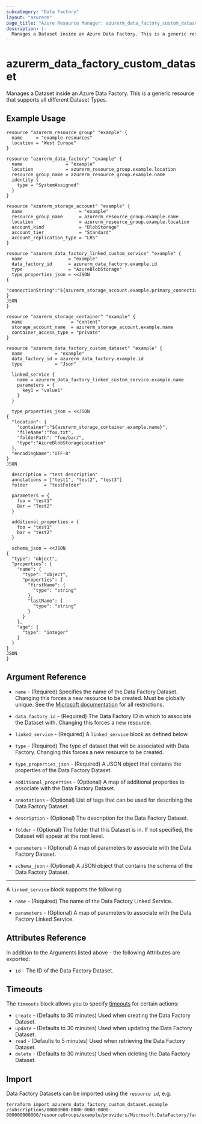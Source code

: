 ```yaml
---
subcategory: "Data Factory"
layout: "azurerm"
page_title: "Azure Resource Manager: azurerm_data_factory_custom_dataset"
description: |-
  Manages a Dataset inside an Azure Data Factory. This is a generic resource that supports all different Dataset Types.
---
```


# azurerm_data_factory_custom_dataset

Manages a Dataset inside an Azure Data Factory. This is a generic resource that supports all different Dataset Types.

## Example Usage

```hcl
resource "azurerm_resource_group" "example" {
  name     = "example-resources"
  location = "West Europe"
}

resource "azurerm_data_factory" "example" {
  name                = "example"
  location            = azurerm_resource_group.example.location
  resource_group_name = azurerm_resource_group.example.name
  identity {
    type = "SystemAssigned"
  }
}

resource "azurerm_storage_account" "example" {
  name                     = "example"
  resource_group_name      = azurerm_resource_group.example.name
  location                 = azurerm_resource_group.example.location
  account_kind             = "BlobStorage"
  account_tier             = "Standard"
  account_replication_type = "LRS"
}

resource "azurerm_data_factory_linked_custom_service" "example" {
  name                 = "example"
  data_factory_id      = azurerm_data_factory.example.id
  type                 = "AzureBlobStorage"
  type_properties_json = <<JSON
{
  "connectionString":"${azurerm_storage_account.example.primary_connection_string}"
}
JSON
}

resource "azurerm_storage_container" "example" {
  name                  = "content"
  storage_account_name  = azurerm_storage_account.example.name
  container_access_type = "private"
}

resource "azurerm_data_factory_custom_dataset" "example" {
  name            = "example"
  data_factory_id = azurerm_data_factory.example.id
  type            = "Json"

  linked_service {
    name = azurerm_data_factory_linked_custom_service.example.name
    parameters = {
      key1 = "value1"
    }
  }

  type_properties_json = <<JSON
{
  "location": {
    "container":"${azurerm_storage_container.example.name}",
    "fileName":"foo.txt",
    "folderPath": "foo/bar/",
    "type":"AzureBlobStorageLocation"
  },
  "encodingName":"UTF-8"
}
JSON

  description = "test description"
  annotations = ["test1", "test2", "test3"]
  folder      = "testFolder"

  parameters = {
    foo = "test1"
    Bar = "Test2"
  }

  additional_properties = {
    foo = "test1"
    bar = "test2"
  }

  schema_json = <<JSON
{
  "type": "object",
  "properties": {
    "name": {
      "type": "object",
      "properties": {
        "firstName": {
          "type": "string"
        },
        "lastName": {
          "type": "string"
        }
      }
    },
    "age": {
      "type": "integer"
    }
  }
}
JSON
}
```

## Argument Reference

* `name` - (Required) Specifies the name of the Data Factory Dataset. Changing this forces a new resource to be created. Must be globally unique. See the [Microsoft documentation](https://docs.microsoft.com/azure/data-factory/naming-rules) for all restrictions.

* `data_factory_id` - (Required) The Data Factory ID in which to associate the Dataset with. Changing this forces a new resource.

* `linked_service` - (Required) A `linked_service` block as defined below.

* `type` - (Required) The type of dataset that will be associated with Data Factory. Changing this forces a new resource to be created.

* `type_properties_json` - (Required) A JSON object that contains the properties of the Data Factory Dataset.

* `additional_properties` - (Optional) A map of additional properties to associate with the Data Factory Dataset.

* `annotations` - (Optional) List of tags that can be used for describing the Data Factory Dataset.

* `description` - (Optional) The description for the Data Factory Dataset.

* `folder` - (Optional) The folder that this Dataset is in. If not specified, the Dataset will appear at the root level.

* `parameters` - (Optional) A map of parameters to associate with the Data Factory Dataset.

* `schema_json` - (Optional) A JSON object that contains the schema of the Data Factory Dataset.

---

A `linked_service` block supports the following:

* `name` - (Required) The name of the Data Factory Linked Service.

* `parameters` - (Optional) A map of parameters to associate with the Data Factory Linked Service.

## Attributes Reference

In addition to the Arguments listed above - the following Attributes are exported:

* `id` - The ID of the Data Factory Dataset.

## Timeouts

The `timeouts` block allows you to specify [timeouts](https://www.terraform.io/language/resources/syntax#operation-timeouts) for certain actions:

* `create` - (Defaults to 30 minutes) Used when creating the Data Factory Dataset.
* `update` - (Defaults to 30 minutes) Used when updating the Data Factory Dataset.
* `read` - (Defaults to 5 minutes) Used when retrieving the Data Factory Dataset.
* `delete` - (Defaults to 30 minutes) Used when deleting the Data Factory Dataset.

## Import

Data Factory Datasets can be imported using the `resource id`, e.g.

```shell
terraform import azurerm_data_factory_custom_dataset.example /subscriptions/00000000-0000-0000-0000-000000000000/resourceGroups/example/providers/Microsoft.DataFactory/factories/example/datasets/example
```
